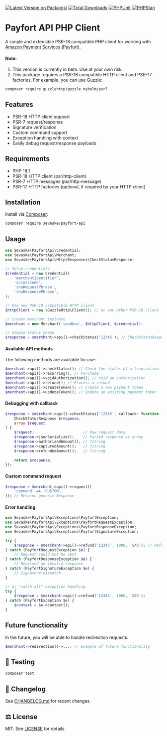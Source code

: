 [![Latest Version on Packagist](https://img.shields.io/packagist/v/sevaske/zatca.svg?style=flat-square)](https://packagist.org/packages/sevaske/payfort-api)
[![Total Downloads](https://img.shields.io/packagist/dt/sevaske/zatca.svg?style=flat-square)](https://packagist.org/packages/sevaske/payfort-api)
[![PHPUnit](https://github.com/sevaske/payfort-api/actions/workflows/run-tests.yml/badge.svg)](https://github.com/sevaske/payfort-api/actions/workflows/run-tests.yml)
[![PHPStan](https://github.com/sevaske/payfort-api/actions/workflows/phpstan.yml/badge.svg)](https://github.com/sevaske/payfort-api/actions/workflows/phpstan.yml)

# Payfort API PHP Client

A simple and extensible PSR-18 compatible PHP client for working with [Amazon Payment Services (Payfort)](https://paymentservices.amazon.com/).

#### Note:
1. This version is currently in beta. Use at your own risk.
2. This package requires a PSR-18 compatible HTTP client and PSR-17 factories.
   For example, you can use Guzzle:
```bash
composer require guzzlehttp/guzzle nyholm/psr7
``` 

## Features

- PSR-18 HTTP client support
- PSR-7 request/response
- Signature verification
- Custom command support
- Exception handling with context
- Easily debug request/response payloads

## Requirements
- PHP ^8.1
- PSR-18 HTTP client (psr/http-client)
- PSR-7 HTTP messages (psr/http-message)
- PSR-17 HTTP factories (optional, if required by your HTTP client)

## Installation

Install via [Composer](https://getcomposer.org):

```bash
composer require sevaske/payfort-api
```

## Usage
```php
use Sevaske\PayfortApi\Credential;
use Sevaske\PayfortApi\Merchant;
use Sevaske\PayfortApi\Http\Responses\CheckStatusResponse;

// Setup credentials
$credential = new Credential(
    'merchantIdentifier',
    'accessCode',
    'shaRequestPhrase',
    'shaResponsePhrase',
);

// Use any PSR-18 compatible HTTP client
$httpClient = new \GuzzleHttp\Client(); // or any other PSR-18 client

// Create merchant instance
$merchant = new Merchant('sandbox', $httpClient, $credential);

// Simple status check
$response = $merchant->api()->checkStatus('12345'); // CheckStatusResponse
```

#### Available API methods
The following methods are available for use:

```php
$merchant->api()->checkStatus(); // Check the status of a transaction
$merchant->api()->recurring(); // Purchase
$merchant->api()->voidAuthorization(); // Void an authorization
$merchant->api()->refund(); // Process a refund
$merchant->api()->createToken(); // Create a new payment token
$merchant->api()->updateToken(); // Update an existing payment token
```

#### Debugging with callback
```php
$response = $merchant->api()->checkStatus('12345', callback: function (
    CheckStatusResponse $response,
    array $request
) {
    $request;                      // Raw request data
    $response->jsonSerialize();    // Parsed response as array
    $response->authorizedAmount(); // ?string
    $response->capturedAmount();   // ?string
    $response->refundedAmount();   // ?string
    
    return $response;
});
```

#### Custom command request
```php
$response = $merchant->api()->request([
    'command' => 'CUSTOM',
]); // Returns generic Response
```

#### Error handling
```php
use Sevaske\PayfortApi\Exceptions\PayfortException;
use Sevaske\PayfortApi\Exceptions\PayfortRequestException;
use Sevaske\PayfortApi\Exceptions\PayfortResponseException;
use Sevaske\PayfortApi\Exceptions\PayfortSignatureException;

try {
    $response = $merchant->api()->refund('12345', 1000, 'SAR'); // RefundResponse
} catch (PayfortRequestException $e) {
    // Request could not be sent
} catch (PayfortResponseException $e) {
    // Received an invalid response
} catch (PayfortSignatureException $e) {
    // Signature mismatch
}

// or "catch-all" exception handling
try {
    $response = $merchant->api()->refund('12345', 1000, 'SAR');
} catch (PayfortException $e) {
    $context = $e->context();
}
```

## Future functionality
In the future, you will be able to handle redirection requests:

```php
$merchant->redirection()->...; // Example of future functionality
```

## 🧪 Testing

```bash
composer test
```

## 📜 Changelog

See [CHANGELOG.md](CHANGELOG.md) for recent changes.

## ⚖ License

MIT. See [LICENSE](LICENSE) for details.